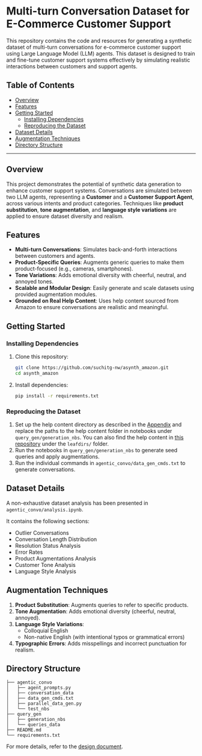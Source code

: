 # Multi-turn Conversation Dataset for E-Commerce Customer Support

This repository contains the code and resources for generating a synthetic dataset of multi-turn conversations for e-commerce customer support using Large Language Model (LLM) agents. This dataset is designed to train and fine-tune customer support systems effectively by simulating realistic interactions between customers and support agents.

## Table of Contents

- [Overview](#overview)
- [Features](#features)
- [Getting Started](#getting-started)
  - [Installing Dependencies](#installing-dependencies)
  - [Reproducing the Dataset](#reproducing-the-dataset)
- [Dataset Details](#dataset-details)
- [Augmentation Techniques](#augmentation-techniques)
- [Directory Structure](#directory-structure)

---

## Overview

This project demonstrates the potential of synthetic data generation to enhance customer support systems. Conversations are simulated between two LLM agents, representing a **Customer** and a **Customer Support Agent**, across various intents and product categories. Techniques like **product substitution**, **tone augmentation**, and **language style variations** are applied to ensure dataset diversity and realism.

## Features

- **Multi-turn Conversations**: Simulates back-and-forth interactions between customers and agents.
- **Product-Specific Queries**: Augments generic queries to make them product-focused (e.g., cameras, smartphones).
- **Tone Variations**: Adds emotional diversity with cheerful, neutral, and annoyed tones.
- **Scalable and Modular Design**: Easily generate and scale datasets using provided augmentation modules.
- **Grounded on Real Help Content**: Uses help content sourced from Amazon to ensure conversations are realistic and meaningful.

## Getting Started

### Installing Dependencies

1. Clone this repository:
   ```bash
   git clone https://github.com/suchitg-nw/asynth_amazon.git
   cd asynth_amazon
   ```
2. Install dependencies:
   ```bash
   pip install -r requirements.txt
   ```

### Reproducing the Dataset

1. Set up the help content directory as described in the [Appendix](https://docs.google.com/document/d/1CSPYUnLAQtJHqrinShTxA57aBRPOjC4ikApfiLxizL8/edit?tab=t.0#heading=h.g2fra7gshhoh) and replace the paths to the help content folder in notebooks under `query_gen/generation_nbs`.
   You can also find the help content in [this repository](https://github.com/suchitg-nw/amazon_help) under the `leafdirs/` folder.
2. Run the notebooks in `query_gen/generation_nbs` to generate seed queries and apply augmentations.
3. Run the individual commands in `agentic_convo/data_gen_cmds.txt` to generate conversations.

## Dataset Details

A non-exhaustive dataset analysis has been presented in `agentic_convo/analysis.ipynb`.

It contains the following sections:
- Outlier Conversations
- Conversation Length Distribution
- Resolution Status Analysis
- Error Rates
- Product Augmentations Analysis
- Customer Tone Analysis
- Language Style Analysis

## Augmentation Techniques

1. **Product Substitution**: Augments queries to refer to specific products.
2. **Tone Augmentation**: Adds emotional diversity (cheerful, neutral, annoyed).
3. **Language Style Variations**:
   - Colloquial English
   - Non-native English (with intentional typos or grammatical errors)
4. **Typographic Errors**: Adds misspellings and incorrect punctuation for realism.

## Directory Structure

```
├── agentic_convo
│   ├── agent_prompts.py
│   ├── conversation_data
│   ├── data_gen_cmds.txt
│   ├── parallel_data_gen.py
│   └── test_nbs
├── query_gen
│   ├── generation_nbs
│   └── queries_data
├── README.md
└── requirements.txt
```


For more details, refer to the [design document](https://docs.google.com/document/d/1CSPYUnLAQtJHqrinShTxA57aBRPOjC4ikApfiLxizL8/edit?usp=sharing).  
